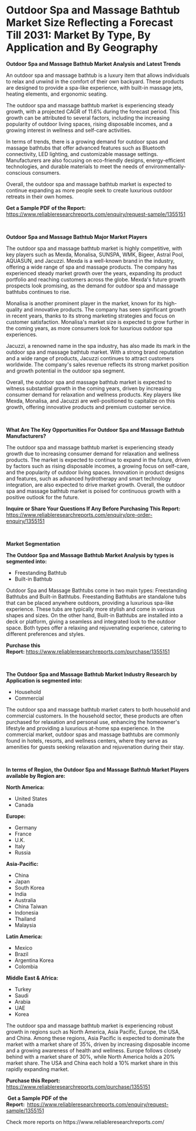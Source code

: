 <p><h1>Outdoor Spa and Massage Bathtub Market Size Reflecting a Forecast Till 2031: Market By Type, By Application and By Geography</h1></p><p><strong>Outdoor Spa and Massage Bathtub Market Analysis and Latest Trends</strong></p>
<p><p>An outdoor spa and massage bathtub is a luxury item that allows individuals to relax and unwind in the comfort of their own backyard. These products are designed to provide a spa-like experience, with built-in massage jets, heating elements, and ergonomic seating.</p><p>The outdoor spa and massage bathtub market is experiencing steady growth, with a projected CAGR of 11.6% during the forecast period. This growth can be attributed to several factors, including the increasing popularity of outdoor living spaces, rising disposable incomes, and a growing interest in wellness and self-care activities.</p><p>In terms of trends, there is a growing demand for outdoor spas and massage bathtubs that offer advanced features such as Bluetooth connectivity, LED lighting, and customizable massage settings. Manufacturers are also focusing on eco-friendly designs, energy-efficient technologies, and durable materials to meet the needs of environmentally-conscious consumers.</p><p>Overall, the outdoor spa and massage bathtub market is expected to continue expanding as more people seek to create luxurious outdoor retreats in their own homes.</p></p>
<p><strong>Get a Sample PDF of the Report:&nbsp;</strong> <a href="https://www.reliableresearchreports.com/enquiry/request-sample/1355151">https://www.reliableresearchreports.com/enquiry/request-sample/1355151</a></p>
<p>&nbsp;</p>
<p><strong>Outdoor Spa and Massage Bathtub Major Market Players</strong></p>
<p><p>The outdoor spa and massage bathtub market is highly competitive, with key players such as Mexda, Monalisa, SUNSPA, WMK, Bigeer, Astral Pool, AQUASUN, and Jacuzzi. Mexda is a well-known brand in the industry, offering a wide range of spa and massage products. The company has experienced steady market growth over the years, expanding its product portfolio and reaching customers across the globe. Mexda's future growth prospects look promising, as the demand for outdoor spa and massage bathtubs continues to rise.</p><p>Monalisa is another prominent player in the market, known for its high-quality and innovative products. The company has seen significant growth in recent years, thanks to its strong marketing strategies and focus on customer satisfaction. Monalisa's market size is expected to grow further in the coming years, as more consumers look for luxurious outdoor spa experiences.</p><p>Jacuzzi, a renowned name in the spa industry, has also made its mark in the outdoor spa and massage bathtub market. With a strong brand reputation and a wide range of products, Jacuzzi continues to attract customers worldwide. The company's sales revenue reflects its strong market position and growth potential in the outdoor spa segment.</p><p>Overall, the outdoor spa and massage bathtub market is expected to witness substantial growth in the coming years, driven by increasing consumer demand for relaxation and wellness products. Key players like Mexda, Monalisa, and Jacuzzi are well-positioned to capitalize on this growth, offering innovative products and premium customer service.</p></p>
<p>&nbsp;</p>
<p><strong>What Are The Key Opportunities For Outdoor Spa and Massage Bathtub Manufacturers?</strong></p>
<p><p>The outdoor spa and massage bathtub market is experiencing steady growth due to increasing consumer demand for relaxation and wellness products. The market is expected to continue to expand in the future, driven by factors such as rising disposable incomes, a growing focus on self-care, and the popularity of outdoor living spaces. Innovation in product designs and features, such as advanced hydrotherapy and smart technology integration, are also expected to drive market growth. Overall, the outdoor spa and massage bathtub market is poised for continuous growth with a positive outlook for the future.</p></p>
<p><strong>Inquire or Share Your Questions If Any Before Purchasing This Report:</strong> <a href="https://www.reliableresearchreports.com/enquiry/pre-order-enquiry/1355151">https://www.reliableresearchreports.com/enquiry/pre-order-enquiry/1355151</a></p>
<p>&nbsp;</p>
<p><strong>Market Segmentation</strong></p>
<p><strong>The Outdoor Spa and Massage Bathtub Market Analysis by types is segmented into:</strong></p>
<p><ul><li>Freestanding Bathtub</li><li>Built-in Bathtub</li></ul></p>
<p><p>Outdoor Spa and Massage Bathtubs come in two main types: Freestanding Bathtubs and Built-in Bathtubs. Freestanding Bathtubs are standalone tubs that can be placed anywhere outdoors, providing a luxurious spa-like experience. These tubs are typically more stylish and come in various shapes and sizes. On the other hand, Built-in Bathtubs are installed into a deck or platform, giving a seamless and integrated look to the outdoor space. Both types offer a relaxing and rejuvenating experience, catering to different preferences and styles.</p></p>
<p><strong>Purchase this Report:&nbsp;</strong><a href="https://www.reliableresearchreports.com/purchase/1355151">https://www.reliableresearchreports.com/purchase/1355151</a></p>
<p>&nbsp;</p>
<p><strong>The Outdoor Spa and Massage Bathtub Market Industry Research by Application is segmented into:</strong></p>
<p><ul><li>Household</li><li>Commercial</li></ul></p>
<p><p>The outdoor spa and massage bathtub market caters to both household and commercial customers. In the household sector, these products are often purchased for relaxation and personal use, enhancing the homeowner's lifestyle and providing a luxurious at-home spa experience. In the commercial market, outdoor spas and massage bathtubs are commonly found in hotels, resorts, and wellness centers, where they serve as amenities for guests seeking relaxation and rejuvenation during their stay.</p></p>
<p>&nbsp;</p>
<p><strong>In terms of Region, the Outdoor Spa and Massage Bathtub Market Players available by Region are:</strong></p>
<p>
    <p> <strong> North America: </strong>
        <ul>
            <li>United States</li>
            <li>Canada</li>
        </ul>
        </p> 
    <p> <strong> Europe: </strong>
        <ul>
            <li>Germany</li>
            <li>France</li>
            <li>U.K.</li>
            <li>Italy</li>
            <li>Russia</li>
        </ul>
        </p> 
    <p> <strong> Asia-Pacific: </strong>
        <ul>
            <li>China</li>
            <li>Japan</li>
            <li>South Korea</li>
            <li>India</li>
            <li>Australia</li>
            <li>China Taiwan</li>
            <li>Indonesia</li>
            <li>Thailand</li>
            <li>Malaysia</li>
        </ul>
        </p> 
    <p> <strong> Latin America: </strong>
        <ul>
            <li>Mexico</li>
            <li>Brazil</li>
            <li>Argentina Korea</li>
            <li>Colombia</li>
        </ul>
        </p> 
    <p> <strong> Middle East & Africa: </strong>
        <ul>
            <li>Turkey</li>
            <li>Saudi</li>
            <li>Arabia</li>
            <li>UAE</li>
            <li>Korea</li>
        </ul>
    </p>
    </p>
<p><p>The outdoor spa and massage bathtub market is experiencing robust growth in regions such as North America, Asia Pacific, Europe, the USA, and China. Among these regions, Asia Pacific is expected to dominate the market with a market share of 35%, driven by increasing disposable income and a growing awareness of health and wellness. Europe follows closely behind with a market share of 30%, while North America holds a 20% market share. The USA and China each hold a 10% market share in this rapidly expanding market.</p></p>
<p><strong>Purchase this Report: </strong><a href="https://www.reliableresearchreports.com/purchase/1355151">https://www.reliableresearchreports.com/purchase/1355151</a></p>
<p>&nbsp;<strong>Get a Sample PDF of the Report:&nbsp;&nbsp;</strong><a href="https://www.reliableresearchreports.com/enquiry/request-sample/1355151">https://www.reliableresearchreports.com/enquiry/request-sample/1355151</a></p>
<p><strong></strong></p>
<p>Check more reports on https://www.reliableresearchreports.com/</p>